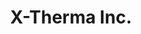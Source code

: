 ---
layout: startup_page
title: "X-Therma Inc."
id: "xtherma.com"
permalink: "/xthermaincxtherma.com04212025/"
website: "https://www.x-therma.com/"
funding_round: "Series B"
funding_amount: "$22.4M"
investors: "Starling Locke Capital, LOREA AG"
about: "X-Therma Inc. is a biotechnology company developing a platform for regenerative medicine and organ preservation. Their technology aims to significantly increase organ availability for transplantation by overcoming time-sensitive limitations, and also offers solutions for cell and gene therapy preservation. Key products include XT-Thrive, XT-NoVo, XT-ViVo, and TimeSeal."
markets: "Biotechnology, Regenerative Medicine, Organ Preservation, Cell and Gene Therapy"
hq: "Hercules, California, United States"
founded_year: "2014"
linkedin: "https://www.linkedin.com/company/x-therma-inc-"
twitter: "https://twitter.com/x_therma"
instagram: ""
facebook: "https://www.facebook.com/xtherma"
crunchbase: "https://www.crunchbase.com/organization/x-therma"
pitchbook: "https://pitchbook.com/profiles/company/125517-07"

# SEO Optimization
meta_title: "X-Therma Inc. - Series B Funding ($22.4M)"
meta_description: "X-Therma Inc., X-Therma Inc. is a biotechnology company developing a platform for regenerative medicine and organ preservation. Their technology aims to significantl..."
meta_keywords: "X-Therma Inc., Biotechnology, Regenerative Medicine, Organ Preservation, Cell and Gene Therapy, Series B funding"
canonical_url: "https://pkprojectstartups.github.io/projectstartups.com/xthermaincxtherma.com04212025/"
---